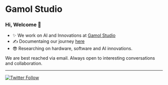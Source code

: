 # Gamol Studio


### Hi, Welcome 👋
 
  * ✨ We work on AI and Innovations at [Gamol Studio](http://gamolstudio.com/)
  * ✍ Documentaing our journey [here](https://gamolstudio.com/overview-2/)
  * 😎 Researching on hardware, software and AI innovations.

We are best reached via email. Always open to interesting conversations and collaboration.

 
---
[![Twitter Follow](https://img.shields.io/twitter/follow/GamolStudio?label=Follow&style=social)](https://twitter.com/GamolStudio)

